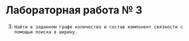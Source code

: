 # Лабораторная работа № 3
3.     Найти в заданном графе количество и состав компонент связности с помощью поиска в ширину.